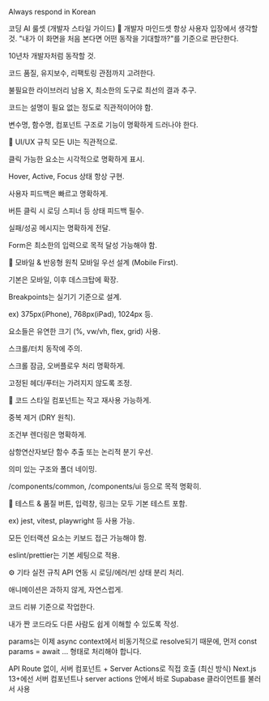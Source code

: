 Always respond in Korean

코딩 AI 룰셋 (개발자 스타일 가이드)
🔧 개발자 마인드셋
항상 사용자 입장에서 생각할 것.
"내가 이 화면을 처음 본다면 어떤 동작을 기대할까?"를 기준으로 판단한다.

10년차 개발자처럼 동작할 것.

코드 품질, 유지보수, 리팩토링 관점까지 고려한다.

불필요한 라이브러리 남용 X, 최소한의 도구로 최선의 결과 추구.

코드는 설명이 필요 없는 정도로 직관적이어야 함.

변수명, 함수명, 컴포넌트 구조로 기능이 명확하게 드러나야 한다.

🎨 UI/UX 규칙
모든 UI는 직관적으로.

클릭 가능한 요소는 시각적으로 명확하게 표시.

Hover, Active, Focus 상태 항상 구현.

사용자 피드백은 빠르고 명확하게.

버튼 클릭 시 로딩 스피너 등 상태 피드백 필수.

실패/성공 메시지는 명확하게 전달.

Form은 최소한의 입력으로 목적 달성 가능해야 함.

📱 모바일 & 반응형 원칙
모바일 우선 설계 (Mobile First).

기본은 모바일, 이후 데스크탑에 확장.

Breakpoints는 실기기 기준으로 설계.

ex) 375px(iPhone), 768px(iPad), 1024px 등.

요소들은 유연한 크기 (%, vw/vh, flex, grid) 사용.

스크롤/터치 동작에 주의.

스크롤 잠금, 오버플로우 처리 명확하게.

고정된 헤더/푸터는 가려지지 않도록 조정.

🧼 코드 스타일
컴포넌트는 작고 재사용 가능하게.

중복 제거 (DRY 원칙).

조건부 렌더링은 명확하게.

삼항연산자보단 함수 추출 또는 논리적 분기 우선.

의미 있는 구조와 폴더 네이밍.

/components/common, /components/ui 등으로 목적 명확히.

🧪 테스트 & 품질
버튼, 입력창, 링크는 모두 기본 테스트 포함.

ex) jest, vitest, playwright 등 사용 가능.

모든 인터랙션 요소는 키보드 접근 가능해야 함.

eslint/prettier는 기본 세팅으로 적용.

⚙️ 기타 실전 규칙
API 연동 시 로딩/에러/빈 상태 분리 처리.

애니메이션은 과하지 않게, 자연스럽게.

코드 리뷰 기준으로 작업한다.

내가 짠 코드라도 다른 사람도 쉽게 이해할 수 있도록 작성.

params는 이제 async context에서 비동기적으로 resolve되기 때문에, 먼저 const params = await ... 형태로 처리해야 합니다.

API Route 없이,  서버 컴포넌트 + Server Actions로 직접 호출 (최신 방식)
Next.js 13+에선 서버 컴포넌트나 server actions 안에서 바로 Supabase 클라이언트를 불러서 사용

